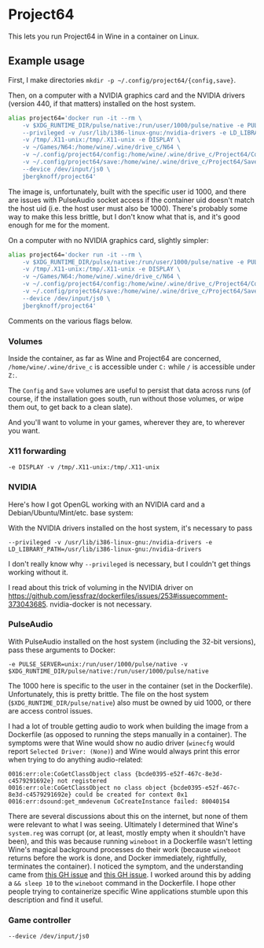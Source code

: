 # Project64

This lets you run Project64 in Wine in a container on Linux.

## Example usage

First, I make directories `mkdir -p ~/.config/project64/{config,save}`.

Then, on a computer with a NVIDIA graphics card and the NVIDIA drivers (version 440, if that matters) installed on the host system.

```sh
alias project64='docker run -it --rm \
	-v $XDG_RUNTIME_DIR/pulse/native:/run/user/1000/pulse/native -e PULSE_SERVER=unix:/run/user/1000/pulse/native \
	--privileged -v /usr/lib/i386-linux-gnu:/nvidia-drivers -e LD_LIBRARY_PATH=/usr/lib/i386-linux-gnu:/nvidia-drivers
	-v /tmp/.X11-unix:/tmp/.X11-unix -e DISPLAY \
	-v ~/Games/N64:/home/wine/.wine/drive_c/N64 \
	-v ~/.config/project64/config:/home/wine/.wine/drive_c/Project64/Config \
	-v ~/.config/project64/save:/home/wine/.wine/drive_c/Project64/Save \
	--device /dev/input/js0 \
	jbergknoff/project64'
```

The image is, unfortunately, built with the specific user id 1000, and there are issues with PulseAudio socket access if the container uid doesn't match the host uid (i.e. the host user must also be 1000). There's probably some way to make this less brittle, but I don't know what that is, and it's good enough for me for the moment.

On a computer with no NVIDIA graphics card, slightly simpler:

```sh
alias project64='docker run -it --rm \
	-v $XDG_RUNTIME_DIR/pulse/native:/run/user/1000/pulse/native -e PULSE_SERVER=unix:/run/user/1000/pulse/native \
	-v /tmp/.X11-unix:/tmp/.X11-unix -e DISPLAY \
	-v ~/Games/N64:/home/wine/.wine/drive_c/N64 \
	-v ~/.config/project64/config:/home/wine/.wine/drive_c/Project64/Config \
	-v ~/.config/project64/save:/home/wine/.wine/drive_c/Project64/Save \
	--device /dev/input/js0 \
	jbergknoff/project64'
```

Comments on the various flags below.

### Volumes

Inside the container, as far as Wine and Project64 are concerned, `/home/wine/.wine/drive_c` is accessible under `C:` while `/` is accessible under `Z:`.

The `Config` and `Save` volumes are useful to persist that data across runs (of course, if the installation goes south, run without those volumes, or wipe them out, to get back to a clean slate).

And you'll want to volume in your games, wherever they are, to wherever you want.

### X11 forwarding

```
-e DISPLAY -v /tmp/.X11-unix:/tmp/.X11-unix
```

### NVIDIA

Here's how I got OpenGL working with an NVIDIA card and a Debian/Ubuntu/Mint/etc. base system:

With the NVIDIA drivers installed on the host system, it's necessary to pass

```
--privileged -v /usr/lib/i386-linux-gnu:/nvidia-drivers -e LD_LIBRARY_PATH=/usr/lib/i386-linux-gnu:/nvidia-drivers
```

I don't really know why `--privileged` is necessary, but I couldn't get things working without it.

I read about this trick of voluming in the NVIDIA driver on https://github.com/jessfraz/dockerfiles/issues/253#issuecomment-373043685. nvidia-docker is not necessary.

### PulseAudio

With PulseAudio installed on the host system (including the 32-bit versions), pass these arguments to Docker:

```
-e PULSE_SERVER=unix:/run/user/1000/pulse/native -v $XDG_RUNTIME_DIR/pulse/native:/run/user/1000/pulse/native
```

The 1000 here is specific to the user in the container (set in the Dockerfile). Unfortunately, this is pretty brittle. The file on the host system (`$XDG_RUNTIME_DIR/pulse/native`) also must be owned by uid 1000, or there are access control issues.

I had a lot of trouble getting audio to work when building the image from a Dockerfile (as opposed to running the steps manually in a container). The symptoms were that Wine would show no audio driver (`winecfg` would report `Selected Driver: (None)`) and Wine would always print this error when trying to do anything audio-related:

```
0016:err:ole:CoGetClassObject class {bcde0395-e52f-467c-8e3d-c4579291692e} not registered
0016:err:ole:CoGetClassObject no class object {bcde0395-e52f-467c-8e3d-c4579291692e} could be created for context 0x1
0016:err:dsound:get_mmdevenum CoCreateInstance failed: 80040154
```

There are several discussions about this on the internet, but none of them were relevant to what I was seeing. Ultimately I determined that Wine's `system.reg` was corrupt (or, at least, mostly empty when it shouldn't have been), and this was because running `wineboot` in a Dockerfile wasn't letting Wine's magical background processes do their work (because `wineboot` returns before the work is done, and Docker immediately, rightfully, terminates the container). I noticed the symptom, and the understanding came from [this GH issue](https://github.com/moby/moby/issues/12795) and [this GH issue](https://github.com/suchja/wine/issues/7). I worked around this by adding a `&& sleep 10` to the `wineboot` command in the Dockerfile. I hope other people trying to containerize specific Wine applications stumble upon this description and find it useful.

### Game controller

```
--device /dev/input/js0
```
